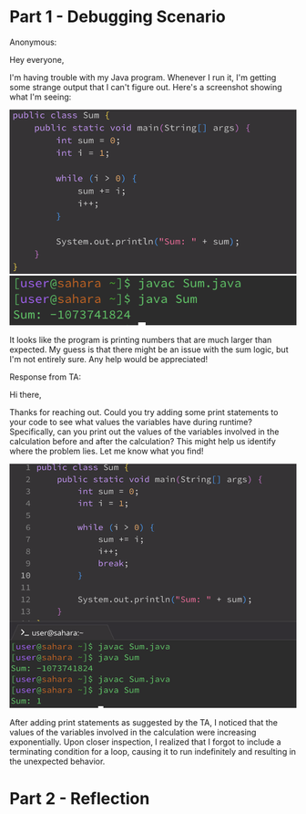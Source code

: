 # Part 1 - Debugging Scenario
Anonymous:

Hey everyone,

I'm having trouble with my Java program. Whenever I run it, I'm getting some strange output that I can't figure out. Here's a screenshot showing what I'm seeing:

![image](https://github.com/makeilali/cse15l-lab-reports/blob/main/Screenshot%202024-03-12%20at%205.44.26%20PM.png?raw=true)
![image](https://github.com/makeilali/cse15l-lab-reports/blob/main/Screenshot%202024-03-12%20at%205.44.32%20PM.png?raw=true)

It looks like the program is printing numbers that are much larger than expected. My guess is that there might be an issue with the sum logic, but I'm not entirely sure. Any help would be appreciated!

Response from TA:

Hi there,

Thanks for reaching out. Could you try adding some print statements to your code to see what values the variables have during runtime? Specifically, can you print out the values of the variables involved in the calculation before and after the calculation? This might help us identify where the problem lies. Let me know what you find!

![image](https://github.com/makeilali/cse15l-lab-reports/blob/main/Screenshot%202024-03-12%20at%205.55.56%20PM.png?raw=true)



After adding print statements as suggested by the TA, I noticed that the values of the variables involved in the calculation were increasing exponentially. Upon closer inspection, I realized that I forgot to include a terminating condition for a loop, causing it to run indefinitely and resulting in the unexpected behavior.


# Part 2 - Reflection
